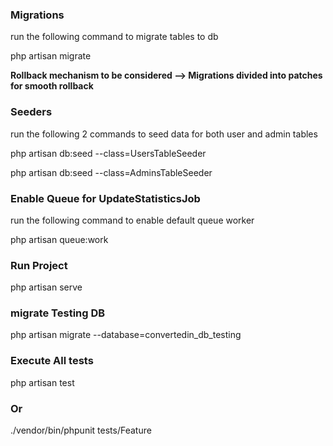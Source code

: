 
<h3>Migrations</h3>
<p>run the following command to migrate tables to db</p>
<p>php artisan migrate</p>
<b>Rollback mechanism to be considered --> Migrations divided into patches for smooth rollback</b><br>

<h3>Seeders</h3>
<p>run the following 2 commands to seed data for both user and admin tables</p>

<p>php artisan db:seed --class=UsersTableSeeder</p>
<p>php artisan db:seed --class=AdminsTableSeeder</p>

<h3>Enable Queue for UpdateStatisticsJob</h3>
<p>run the following command to enable default queue worker</p>
<p>php artisan queue:work</p>

<h3>Run Project</h3>
<p>php artisan serve</p>

<h3>migrate Testing DB</h3>
<p>php artisan migrate --database=convertedin_db_testing</p>

<h3>Execute All tests</h3>
<p>php artisan test</p>

<h3>Or</h3>
<p>./vendor/bin/phpunit tests/Feature</p>

